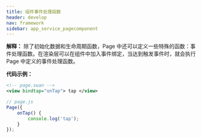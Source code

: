 ```yaml
---
title: 组件事件处理函数
header: develop
nav: framework
sidebar: app_service_pagecomponent
---
```


 

**解释：**
除了初始化数据和生命周期函数，Page 中还可以定义一些特殊的函数：事件处理函数。在渲染层可以在组件中加入事件绑定，当达到触发事件时，就会执行 Page 中定义的事件处理函数。

**代码示例：**

```xml
<!-- page.swan -->
<view bindtap="onTap"> tap </view>
```

```js
// page.js
Page({
    onTap() {
        console.log('tap');
    }
});
```